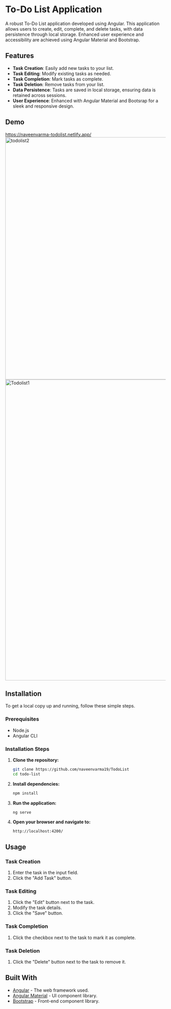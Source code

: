 # To-Do List Application

A robust To-Do List application developed using Angular. This application allows users to create, edit, complete, and delete tasks, with data persistence through local storage. Enhanced user experience and accessibility are achieved using Angular Material and Bootstrap.

## Features

- **Task Creation**: Easily add new tasks to your list.
- **Task Editing**: Modify existing tasks as needed.
- **Task Completion**: Mark tasks as complete.
- **Task Deletion**: Remove tasks from your list.
- **Data Persistence**: Tasks are saved in local storage, ensuring data is retained across sessions.
- **User Experience**: Enhanced with Angular Material and Bootsrap for a sleek and responsive design.

## Demo
https://naveenvarma-todolist.netlify.app/
<img width="760" alt="todolist2" src="https://github.com/user-attachments/assets/82640420-aad3-479d-871e-ccab8dbe7c2a">
<img width="944" alt="Todolist1" src="https://github.com/user-attachments/assets/a481f32b-53a2-46bc-baaf-c37890c81329">


## Installation

To get a local copy up and running, follow these simple steps.

### Prerequisites

- Node.js
- Angular CLI

### Installation Steps

1. **Clone the repository:**
   ```bash
   git clone https://github.com/naveenvarma19/TodoList
   cd todo-list
   ```

2. **Install dependencies:**
   ```bash
   npm install
   ```

3. **Run the application:**
   ```bash
   ng serve
   ```

4. **Open your browser and navigate to:**
   ```
   http://localhost:4200/
   ```

## Usage

### Task Creation

1. Enter the task in the input field.
2. Click the "Add Task" button.

### Task Editing

1. Click the "Edit" button next to the task.
2. Modify the task details.
3. Click the "Save" button.

### Task Completion

1. Click the checkbox next to the task to mark it as complete.

### Task Deletion

1. Click the "Delete" button next to the task to remove it.

## Built With

- [Angular](https://angular.io/) - The web framework used.
- [Angular Material](https://material.angular.io/) - UI component library.
- [Bootstrap](https://getbootstrap.com/) - Front-end component library.

